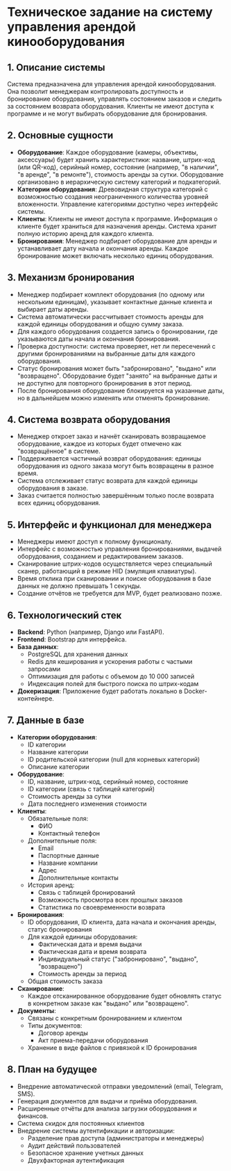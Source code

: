 # Техническое задание на систему управления арендой кинооборудования

## 1. Описание системы
Система предназначена для управления арендой кинооборудования. Она позволит менеджерам контролировать доступность и бронирование оборудования, управлять состоянием заказов и следить за состоянием возврата оборудования. Клиенты не имеют доступа к программе и не могут выбирать оборудование для бронирования.

## 2. Основные сущности
- **Оборудование**: Каждое оборудование (камеры, объективы, аксессуары) будет хранить характеристики: название, штрих-код (или QR-код), серийный номер, состояние (например, "в наличии", "в аренде", "в ремонте"), стоимость аренды за сутки. Оборудование организовано в иерархическую систему категорий и подкатегорий.
- **Категории оборудования**: Древовидная структура категорий с возможностью создания неограниченного количества уровней вложенности. Управление категориями доступно через интерфейс системы.
- **Клиенты**: Клиенты не имеют доступа к программе. Информация о клиенте будет храниться для назначения аренды. Система хранит полную историю аренд для каждого клиента.
- **Бронирования**: Менеджер подбирает оборудование для аренды и устанавливает дату начала и окончания аренды. Каждое бронирование может включать несколько единиц оборудования.

## 3. Механизм бронирования
- Менеджер подбирает комплект оборудования (по одному или нескольким единицам), указывает контактные данные клиента и выбирает даты аренды.
- Система автоматически рассчитывает стоимость аренды для каждой единицы оборудования и общую сумму заказа.
- Для каждого оборудования создается запись о бронировании, где указываются даты начала и окончания бронирования.
- Проверка доступности: система проверяет, нет ли пересечений с другими бронированиями на выбранные даты для каждого оборудования.
- Статус бронирования может быть "забронировано", "выдано" или "возвращено". Оборудование будет "занято" на выбранные даты и не доступно для повторного бронирования в этот период.
- После бронирования оборудование блокируется на указанные даты, но в дальнейшем можно изменять или отменять бронирование.

## 4. Система возврата оборудования
- Менеджер откроет заказ и начнёт сканировать возвращаемое оборудование, каждое из которых будет отмечено как "возвращённое" в системе.
- Поддерживается частичный возврат оборудования: единицы оборудования из одного заказа могут быть возвращены в разное время.
- Система отслеживает статус возврата для каждой единицы оборудования в заказе.
- Заказ считается полностью завершённым только после возврата всех единиц оборудования.

## 5. Интерфейс и функционал для менеджера
- Менеджеры имеют доступ к полному функционалу.
- Интерфейс с возможностью управления бронированиями, выдачей оборудования, созданием и редактированием заказов.
- Сканирование штрих-кодов осуществляется через специальный сканер, работающий в режиме HID (эмуляция клавиатуры).
- Время отклика при сканировании и поиске оборудования в базе данных не должно превышать 1 секунды.
- Создание отчётов не требуется для MVP, будет реализовано позже.

## 6. Технологический стек
- **Backend**: Python (например, Django или FastAPI).
- **Frontend**: Bootstrap для интерфейса.
- **База данных**:
  - PostgreSQL для хранения данных
  - Redis для кеширования и ускорения работы с частыми запросами
  - Оптимизация для работы с объемом до 10 000 записей
  - Индексация полей для быстрого поиска по штрих-кодам
- **Докеризация**: Приложение будет работать локально в Docker-контейнере.

## 7. Данные в базе
- **Категории оборудования**:
  - ID категории
  - Название категории
  - ID родительской категории (null для корневых категорий)
  - Описание категории
- **Оборудование**:
  - ID, название, штрих-код, серийный номер, состояние
  - ID категории (связь с таблицей категорий)
  - Стоимость аренды за сутки
  - Дата последнего изменения стоимости
- **Клиенты**:
  - Обязательные поля:
    - ФИО
    - Контактный телефон
  - Дополнительные поля:
    - Email
    - Паспортные данные
    - Название компании
    - Адрес
    - Дополнительные контакты
  - История аренд:
    - Связь с таблицей бронирований
    - Возможность просмотра всех прошлых заказов
    - Статистика по своевременности возврата
- **Бронирования**:
  - ID оборудования, ID клиента, дата начала и окончания аренды, статус бронирования
  - Для каждой единицы оборудования:
    - Фактическая дата и время выдачи
    - Фактическая дата и время возврата
    - Индивидуальный статус ("забронировано", "выдано", "возвращено")
    - Стоимость аренды за период
  - Общая стоимость заказа
- **Сканирование**:
  - Каждое отсканированное оборудование будет обновлять статус в конкретном заказе как "выдано" или "возвращено".
- **Документы**:
  - Связаны с конкретным бронированием и клиентом
  - Типы документов:
    - Договор аренды
    - Акт приема-передачи оборудования
  - Хранение в виде файлов с привязкой к ID бронирования

## 8. План на будущее
- Внедрение автоматической отправки уведомлений (email, Telegram, SMS).
- Генерация документов для выдачи и приёма оборудования.
- Расширенные отчёты для анализа загрузки оборудования и финансов.
- Система скидок для постоянных клиентов
- Внедрение системы аутентификации и авторизации:
  - Разделение прав доступа (администраторы и менеджеры)
  - Аудит действий пользователей
  - Безопасное хранение учетных данных
  - Двухфакторная аутентификация

